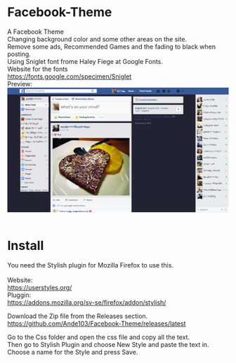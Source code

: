 # Facebook-Theme

A Facebook Theme<br>
Changing background color and some other areas on the site.<br>
Remove some ads, Recommended Games and the fading to black when posting.<br>
Using Sniglet font frome Haley Fiege at Google Fonts.<br>
Website for the fonts<br>
https://fonts.google.com/specimen/Sniglet<br>
Preview: <br> 
![alt tag](https://raw.githubusercontent.com/Ande103/Facebook-Theme/master/Img/fb-preview.PNG)<br>
<br>
# Install<br>
You need the Stylish plugin for Mozilla Firefox to use this.<br>
<br>
Website:<br>
https://userstyles.org/<br>
Pluggin:<br>
https://addons.mozilla.org/sv-se/firefox/addon/stylish/<br>

Download the Zip file from the Releases section.<br>
https://github.com/Ande103/Facebook-Theme/releases/latest <br>

Go to the Css folder and open the css file and copy all the text.<br>
Then go to Stylish Plugin and choose New Style and paste the text in.<br>
Choose a name for the Style and press Save.
